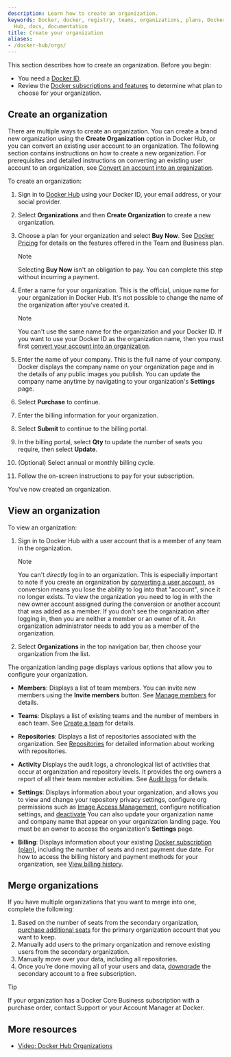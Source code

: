 ```yaml
---
description: Learn how to create an organization.
keywords: Docker, docker, registry, teams, organizations, plans, Dockerfile, Docker
  Hub, docs, documentation
title: Create your organization
aliases:
- /docker-hub/orgs/
---
```


This section describes how to create an organization. Before you begin:

- You need a [Docker ID](/accounts/create-account/).
- Review the [Docker subscriptions and features](../../subscription/core-subscription/details.md) to determine what plan to choose for your organization.

## Create an organization

There are multiple ways to create an organization. You can create a brand new
organization using the **Create Organization** option in Docker Hub, or you can
convert an existing user account to an organization. The following section
contains instructions on how to create a new organization. For prerequisites and
detailed instructions on converting an existing user account to an organization, see
[Convert an account into an organization](../convert-account.md).

To create an organization:

1. Sign in to [Docker Hub](https://hub.docker.com/) using your Docker ID, your email address, or your social provider.
2. Select **Organizations** and then **Create Organization** to create a new
   organization.
3. Choose a plan for your organization and select **Buy Now**. See
[Docker Pricing](https://www.docker.com/pricing/)
for details on the features offered in the Team and Business plan.

   > [!NOTE]
   >
   > Selecting **Buy Now** isn't an obligation to pay. You can complete
   > this step without incurring a payment.

4. Enter a name for your organization. This is the official, unique name for
your organization in Docker Hub. It's not possible to change the name of the
organization after you've created it.

   > [!NOTE]
   >
   > You can't use the same name for the organization and your Docker ID. If you want to use your Docker ID as the organization name, then you must first [convert your account into an organization](../convert-account.md).

5. Enter the name of your company. This is the full name of your company. Docker
displays the company name on your organization page and in the details of any
public images you publish. You can update the company name anytime by navigating
to your organization's **Settings** page.
6. Select **Purchase** to continue.
7. Enter the billing information for your organization.
8. Select **Submit** to continue to the billing portal.
9. In the billing portal, select **Qty** to update the number of seats you require, then select **Update**.
10. (Optional) Select annual or monthly billing cycle.
11. Follow the on-screen instructions to pay for your subscription.

You've now created an organization.

## View an organization

To view an organization:

1. Sign in to Docker Hub with a user account that is a member of any team in the
   organization. 

      > [!NOTE]
      >
      > You can't _directly_ log in to an organization. This is especially
      > important to note if you create an organization by
      [converting a user account](../convert-account.md), as conversion means you lose the ability to log into that
      > "account", since it no longer exists. To view the organization you 
      > need to log in with the new owner account assigned during the
      > conversion or another account that was added as a member. If you 
      > don't see the organization after logging in,
      > then you are neither a member or an owner of it. An organization
      > administrator needs to add you as a member of the organization.

2. Select **Organizations** in the top navigation bar, then choose your
   organization from the list.

The organization landing page displays various options that allow you to
configure your organization.

- **Members**: Displays a list of team members. You
  can invite new members using the **Invite members** button. See [Manage members](./members.md) for details.

- **Teams**: Displays a list of existing teams and the number of
  members in each team. See [Create a team](./manage-a-team.md) for details.

- **Repositories**: Displays a list of repositories associated with the
  organization. See [Repositories](../../docker-hub/repos/index.md) for detailed information about
  working with repositories.

- **Activity** Displays the audit logs, a chronological list of activities that
  occur at organization and repository levels. It provides the org owners a
  report of all their team member activities. See [Audit logs](./activity-logs.md) for
  details.

- **Settings**: Displays information about your
  organization, and allows you to view and change your repository privacy
  settings, configure org permissions such as
  [Image Access Management](/security/for-admins/hardened-desktop/image-access-management.md), configure notification settings, and [deactivate](../deactivate-account.md#deactivate-an-organization) You can also update your organization name and company name that appear on your organization landing page. You must be an owner to access the
   organization's **Settings** page.

- **Billing**: Displays information about your existing
[Docker subscription (plan)](../../subscription/_index.md), including the number of seats and next payment due date. For how to access the billing history and payment methods for your organization, see [View billing history](../../billing/core-billing/history.md).

## Merge organizations

If you have multiple organizations that you want to merge into one, complete the following:

1. Based on the number of seats from the secondary organization, [purchase additional seats](../../subscription/core-subscription/add-seats.md) for the primary organization account that you want to keep.
2. Manually add users to the primary organization and remove existing users from the secondary organization.
3. Manually move over your data, including all repositories.
4. Once you're done moving all of your users and data, [downgrade](../../subscription/core-subscription/downgrade.md) the secondary account to a free subscription.

> [!TIP]
>
> If your organization has a Docker Core Business subscription with a purchase order, contact Support or your Account Manager at Docker.
>

## More resources

- [Video: Docker Hub Organizations](https://www.youtube.com/watch?v=WKlT1O-4Du8)
